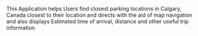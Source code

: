 This Application helps Users find closest parking locations in Calgary, Canada  closest to their location and directs with the aid of map navigation  and also displays Estimated time of arrival, distance and other useful trip information
